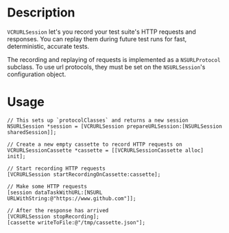 # Description

`VCRURLSession` let's you record your test suite's HTTP requests and responses.
You can replay them during future test runs for fast, deterministic, accurate tests.

The recording and replaying of requests is implemented as a `NSURLProtocol` subclass.
To use url protocols, they must be set on the `NSURLSession`'s configuration object.

# Usage

```objc
// This sets up `protocolClasses` and returns a new session
NSURLSession *session = [VCRURLSession prepareURLSession:[NSURLSession sharedSession]];

// Create a new empty cassette to record HTTP requests on
VCRURLSessionCassette *cassette = [[VCRURLSessionCassette alloc] init];

// Start recording HTTP requests
[VCRURLSession startRecordingOnCassette:cassette];

// Make some HTTP requests
[session dataTaskWithURL:[NSURL URLWithString:@"https://www.github.com"]];

// After the response has arrived
[VCRURLSession stopRecording];
[cassette writeToFile:@"/tmp/cassette.json"];
```
